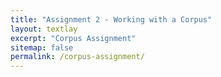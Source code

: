 ```yaml
---
title: "Assignment 2 - Working with a Corpus"
layout: textlay
excerpt: "Corpus Assignment"
sitemap: false
permalink: /corpus-assignment/
---
```


